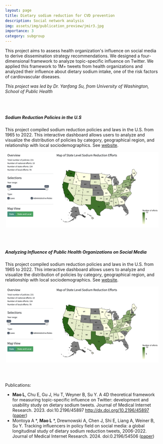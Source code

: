 ```yaml
---
layout: page
title: Dietary sodium reduction for CVD prevention
description: Social network analysis
img: assets/img/publication_preview/jmir3.jpg
importance: 3
category: subgroup
---
```


This project aims to assess health organization's influence on social media to derive dissemination strategy recommendations. We designed a four-dimensional framework to analyze topic-specific influence on Twitter. We applied this framework to 1M+ tweets from health organizations and analyzed their influence about dietary sodium intake, one of the risk factors of cardiovascular diseases. 

*This project was led by Dr. Yanfang Su, from University of Washington, School of Public Health*

<br><br>

##### Sodium Reduction Policies in the U.S

This project compiled sodium reduction policies and laws in the U.S. from 1965 to 2022. This interactive dashboard allows users to analyze and visualize the distribution of policies by category, geographical region, and relationship with local sociodemographics. See [website](https://us-sodium-policies.shinyapps.io/Rshiny/).

<div style="text-align: center;">
<img src="../assets/img/projects/sodium-dashboard.png" alt="sodium-dashboard" width="500"/>
</div>

<br><br>

##### Analyzing Influence of Public Health Organizations on Social Media

This project compiled sodium reduction policies and laws in the U.S. from 1965 to 2022. This interactive dashboard allows users to analyze and visualize the distribution of policies by category, geographical region, and relationship with local sociodemographics. See [website](https://lingchm.github.io/sodium_twitter_influence.html).

<div style="text-align: center;">
<img src="../assets/img/projects/sodium-dashboard.png" alt="sodium-dashboard" width="500"/>
</div>

<br><br>


Publications:
- **Mao L**, Chu E, Gu J, Hu T, Weyner B, Su Y. A 4D theoretical framework for measuring topic-specific influence on Twitter: development and usability study on dietary sodium tweets. Journal of Medical Internet Research. 2023. doi:10.2196/45897 http://dx.doi.org/10.2196/45897 ([paper](https://www.jmir.org/2023/1/e45897/))
- Montoya A *, **Mao L** *, Drewnowski A, Chen J, Shi E, Liang A, Weiner B, Su Y. Tracking influencers in policy field on social media: a global longitudinal study of dietary sodium reduction tweets, 2006-2022. Journal of Medical Internet Research. 2024. doi:0.2196/54506 ([paper](https://www.jmir.org/2023/1/e45897/))
